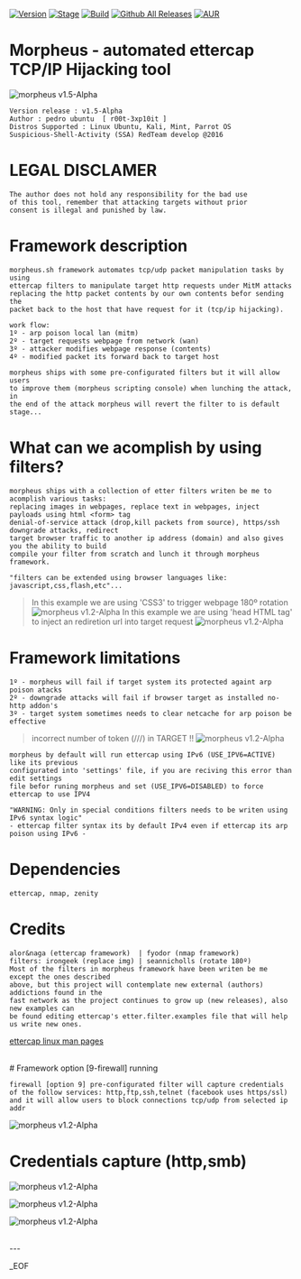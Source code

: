 [![Version](https://img.shields.io/badge/MORPHEUS-1.5-brightgreen.svg?maxAge=259200)]()
[![Stage](https://img.shields.io/badge/Release-developing-red.svg)]()
[![Build](https://img.shields.io/badge/Supported_OS-linux-orange.svg)]()
[![Github All Releases](https://img.shields.io/github/downloads/atom/atom/total.svg)]()
[![AUR](https://img.shields.io/aur/license/yaourt.svg)]()

# Morpheus - automated ettercap TCP/IP Hijacking tool
![morpheus v1.5-Alpha](https://dl.dropboxusercontent.com/u/21426454/morpheus-banner.png)

    Version release : v1.5-Alpha
    Author : pedro ubuntu  [ r00t-3xp10it ]
    Distros Supported : Linux Ubuntu, Kali, Mint, Parrot OS
    Suspicious-Shell-Activity (SSA) RedTeam develop @2016

# LEGAL DISCLAMER
    The author does not hold any responsibility for the bad use
    of this tool, remember that attacking targets without prior
    consent is illegal and punished by law.

# Framework description
    morpheus.sh framework automates tcp/udp packet manipulation tasks by using
    ettercap filters to manipulate target http requests under MitM attacks
    replacing the http packet contents by our own contents befor sending the
    packet back to the host that have request for it (tcp/ip hijacking).

    work flow:
    1º - arp poison local lan (mitm)
    2º - target requests webpage from network (wan)
    3º - attacker modifies webpage response (contents)
    4º - modified packet its forward back to target host

    morpheus ships with some pre-configurated filters but it will allow users
    to improve them (morpheus scripting console) when lunching the attack, in
    the end of the attack morpheus will revert the filter to is default stage...


# What can we acomplish by using filters?
    morpheus ships with a collection of etter filters writen be me to acomplish various tasks:
    replacing images in webpages, replace text in webpages, inject payloads using html <form> tag
    denial-of-service attack (drop,kill packets from source), https/ssh downgrade attacks, redirect
    target browser traffic to another ip address (domain) and also gives you the ability to build
    compile your filter from scratch and lunch it through morpheus framework.

    "filters can be extended using browser languages like: javascript,css,flash,etc"...

> In this example we are using 'CSS3' to trigger webpage 180º rotation
![morpheus v1.2-Alpha](https://dl.dropboxusercontent.com/u/21426454/morpheus-css.png)
> In this example we are using 'head HTML tag' to inject an rediretion url into target request
![morpheus v1.2-Alpha](https://dl.dropboxusercontent.com/u/21426454/morpheus-refresh.png)


# Framework limitations
    1º - morpheus will fail if target system its protected againt arp poison atacks
    2º - downgrade attacks will fail if browser target as installed no-http addon's
    3º - target system sometimes needs to clear netcache for arp poison be effective

> incorrect number of token (///) in TARGET !!
![morpheus v1.2-Alpha](https://dl.dropboxusercontent.com/u/21426454/morpheus-error1.png)

    morpheus by default will run ettercap using IPv6 (USE_IPV6=ACTIVE) like its previous
    configurated into 'settings' file, if you are reciving this error than edit settings
    file befor runing morpheus and set (USE_IPV6=DISABLED) to force ettercap to use IPV4

    "WARNING: Only in special conditions filters needs to be writen using IPv6 syntax logic"
    - ettercap filter syntax its by default IPv4 even if ettercap its arp poison using IPv6 -


# Dependencies
    ettercap, nmap, zenity

# Credits
    alor&naga (ettercap framework)  | fyodor (nmap framework)
    filters: irongeek (replace img) | seannicholls (rotate 180º)
    Most of the filters in morpheus framework have been writen be me except the ones described
    above, but this project will contemplate new external (authors) addictions found in the
    fast network as the project continues to grow up (new releases), also new examples can
    be found editing ettercap's etter.filter.examples file that will help us write new ones.
[ettercap linux man pages](https://linux.die.net/man/8/ettercap)

<br />
# Framework option [9-firewall] running

    firewall [option 9] pre-configurated filter will capture credentials
    of the follow services: http,ftp,ssh,telnet (facebook uses https/ssl)
    and it will allow users to block connections tcp/udp from selected ip addr

![morpheus v1.2-Alpha](https://dl.dropboxusercontent.com/u/21426454/morpheus-option9.png)

# Credentials capture (http,smb)

![morpheus v1.2-Alpha](https://dl.dropboxusercontent.com/u/21426454/morpheus-creds5.png)

![morpheus v1.2-Alpha](https://dl.dropboxusercontent.com/u/21426454/morpheus-creds2.png)

![morpheus v1.2-Alpha](https://dl.dropboxusercontent.com/u/21426454/morpheus-creds1.png)

<br />
---


_EOF
